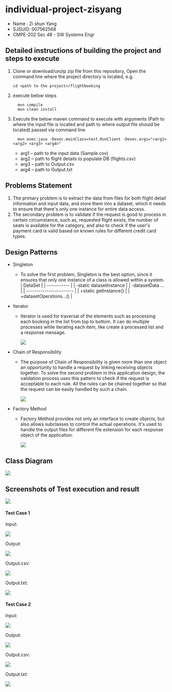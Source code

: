 # individual-project-zisyang

- Name : Zi shun Yang
- SJSUID: 007562568
- CMPE-202 Sec 48 - SW Systems Engr


## Detailed instructions of building the project and steps to execute

1. Clone or download/unzip zip file from this repository, Open the command line where the project directory is located, e.g.
   ```
   cd <path to the project>/flightbooking
   ```
2. execute below steps
   ```
     mvn compile
     mvn clean install
   ```
3. Execute the below maven command to execute with arguments (Path to where the input file is located and path to where output file should be located) passed via command line
   ```
     mvn exec:java -Dexec.mainClass=test.RunClient -Dexec.args="<arg1> <arg2> <arg3> <arg4>"
   ```
   
   * arg1 – path to the input data (Sample.csv)
   * arg2 – path to flight details to populate DB (flights.csv)
   * arg3 – path to Output.csv
   * arg4 – path to Output.txt



## Problems Statement
1.  The primary problem is to extract the data from files for both flight detail information and input data, and store them into a dataset, which it needs to ensure that there's only one instance for entire data access.
2.  The secondary problem is to validate if the request is good to process in certain circumstance, such as, requested flight exists, the number of seats is available for the category, and also to check if the user's payment card is valid based on known rules for different credit card types.















## Design Patterns
- Singleton
  - To solve the first problem, Singleton is the best option, since it ensures that only one instance of a class is allowed within a system.
     | DataSet      |
     | ----------- |
     | -static datasetInstance |
     | -datasetData ...     |
     | ----------------------- |
     | +static getInstance()   |
     | +datasetOperstions...()  |


- Iterator
  - Iterator is used for traversal of the elements such as processing each booking in the list from top to bottom. It can do multiple processes while iterating each item, like create a processed list and a response message.

    ![](img/Iterator_diagram.png)
  

- Chain of Responsibility
  - The purpose of Chain of Responsibility is given more than one object an opportunity to handle a request by linking receiving objects together. To solve the second problem in this application design, the validation process uses this pattern to check if the request is acceptable to each rule. All the rules can be chained together so that the request can be easily handled by such a chain.

    ![](img/CoR_diagram.png)

- Factory Method
  - Factory Method provides not only an interface to create objects, but also allows subclasses to control the actual operations. It's used to handle the output files for different file extension for each response object of the application.

    ![](img/Factory_diagram.png)

## Class Diagram
![](img/class_diagram.png)

## Screenshots of Test execution and result
![](img/JUnitTest.png)

#### Test Case 1
Input:

![](img/TestCase1_input.png)

Output:

![](img/TestCase1.png)

Output.csv:

![](img/TestCase1_outputcsv.png)

Output.txt:

![](img/TestCase1_outputtxt.png)


#### Test Case 2
Input:

![](img/TestCase2_input.png)

Output:

![](img/TestCase2.png)

Output.csv:

![](img/TestCase2_outputcsv.png)

Output.txt:

![](img/TestCase2_outputtxt.png)

